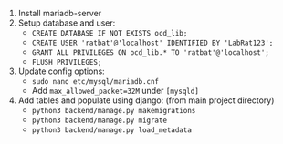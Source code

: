 1. Install mariadb-server
2. Setup database and user:
    - `CREATE DATABASE IF NOT EXISTS ocd_lib;`
    - `CREATE USER 'ratbat'@'localhost' IDENTIFIED BY 'LabRat123';`
    - `GRANT ALL PRIVILEGES ON ocd_lib.* TO 'ratbat'@'localhost';`
    - `FLUSH PRIVILEGES;`
3. Update config options:
    - `sudo nano etc/mysql/mariadb.cnf`
    - Add `max_allowed_packet=32M` under `[mysqld]` 
4. Add tables and populate using django: (from main project directory)
    - `python3 backend/manage.py makemigrations`
    - `python3 backend/manage.py migrate`
    - `python3 backend/manage.py load_metadata`